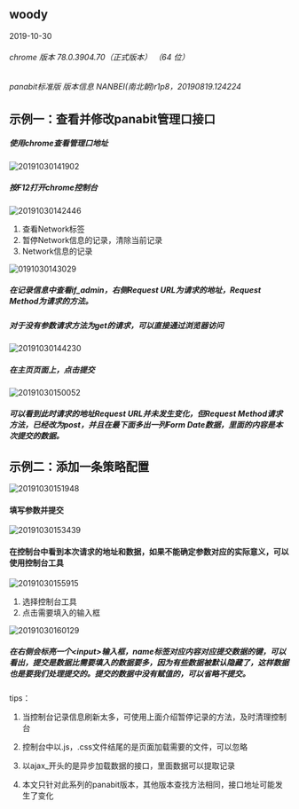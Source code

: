## woody

2019-10-30



###### chrome  版本 78.0.3904.70（正式版本） （64 位）

###### panabit标准版	 版本信息 NANBEI(南北朝)r1p8，20190819.124224

## 示例一：查看并修改panabit管理口接口

##### 使用chrome查看管理口地址

![20191030141902](./picture/20191030141902.png)

##### 按F12打开chrome控制台

![20191030142446](./picture/20191030142446.png)

1. 查看Network标签
2. 暂停Network信息的记录，清除当前记录
3. Network信息的记录

![0191030143029](./picture/20191030143029.png)



##### 在记录信息中查看if_admin，右侧**Request URL**为请求的地址，**Request Method**为请求的方法。

##### 对于没有参数请求方法为get的请求，可以直接通过浏览器访问

![20191030144230](./picture/20191030144230.png)

##### 在主页页面上，点击提交

![20191030150052](./picture/20191030150052.png)

##### 可以看到此时请求的地址**Request URL**并未发生变化，但**Request Method**请求方法，已经改为post，并且在最下面多出一列Form Date数据，里面的内容是本次提交的数据。



## 示例二：添加一条策略配置

![20191030151948](./picture/20191030151948.png)

#### 填写参数并提交

![20191030153439](./picture/20191030153439.png)

#### 在控制台中看到本次请求的地址和数据，如果不能确定参数对应的实际意义，可以使用控制台工具

![20191030155915](./picture/20191030155915.png)

1. 选择控制台工具
2. 点击需要填入的输入框

![20191030160129](./picture/20191030160129.png)

##### 在右侧会标亮一个\<input\>输入框，name标签对应内容对应提交数据的键，可以看出，提交是数据比需要填入的数据要多，因为有些数据被默认隐藏了，这样数据也是要我们处理提交的。提交的数据中没有赋值的，可以省略不提交。



tips：

1. 当控制台记录信息刷新太多，可使用上面介绍暂停记录的方法，及时清理控制台

2. 控制台中以.js，.css文件结尾的是页面加载需要的文件，可以忽略

3. 以ajax_开头的是异步加载数据的接口，里面数据可以提取记录

4. 本文只针对此系列的panabit版本，其他版本查找方法相同，接口地址可能发生了变化

   



